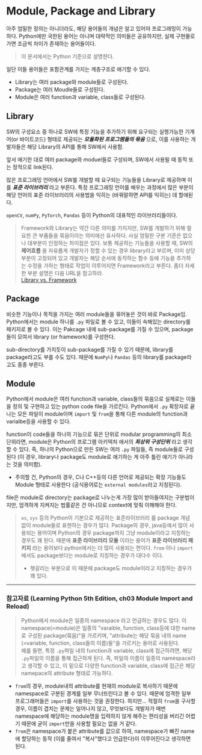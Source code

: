 # Module, Package and Library

아주 엄밀한 정의는 아니더라도, 해당 용어들의 개념은 알고 있어야 프로그래밍이 가능하다. Python에만 국한된 용어는 아니며 대략적인 의미들은 공유하지만, 실제 구현물로 가면 조금씩 차이가 존재하는 용어들이다.  

> 이 문서에서는 Python 기준으로 설명한다.

일단 이들 용어들은 포함관계를 가지는 계층구조로 애기할 수 있다.

* Library는 여러 package와 module들로 구성된다.
* Package는 여러 Moudle들로 구성된다.
* Module은 여러 function과 variable, class들로 구성된다.

## Library

SW의 구성요소 중 하나로 SW에 특정 기능을 추가하기 위해 요구되는 실행가능한 기계어(or 바이트코드) 형태로 제공되는 ***모듈화된 프로그램들의 묶음*** 으로, 이를 사용하는 개발자들은 해당 Library의 API를 통해 SW에서 사용함.

앞서 애기한 대로 여러 package와 moduel들로 구성되며, SW에서 사용될 때 동적 또는 정적으로 link된다.

많은 프로그래밍 언어에서 SW를 개발할 때 요구되는 기능들을 Library로 제공하며 이를 ***표준 라이브러리*** 라고 부른다. 특정 프로그래밍 언어를 배우는 과정에서 많은 부분이 해당 언어의 표준 라이브러리의 사용법을 익히는 (바꿔말하면 API를 익히는) 데 할애된다.

`openCV`, `numPy`, `PyTorch`, `Pandas` 등이 Python의 대표적인 라이브러리들이다.

> Framework와 Library는 약간 다른 의미를 가지지만, SW를 개발하기 위해 필요한 큰 부품들을 묶음이라는 의미에선 유사하다. 사실 엄밀한 구분 기준은 없으나 대부분이 인정하는 차이점은 있다. 보통 제공하는 기능들을 사용할 때, SW의 **제어흐름** 을 자유롭게 개발자가 정할 수 있는 경우 library라고 부르며, 이미 상당부분이 고정되어 있고 개발자는 해당 순서에 동작하는 함수 등에 기능을 추가하는 수정을 가하는 형태로 작업이 이루어지면 Framework라고 부른다. 좀더 자세한 부분 설명은 다음 URL을 참고하라.   
> [Library vs. Framework](https://dsaint31.tistory.com/entry/Programming-Library-vs-Framework)

## Package

비슷한 기능이나 목적을 가지는 여러 module들을 묶어놓은 것이 바로 Package임. Python에서는 module 하나를 `.py` 파일로 볼 수 있고, 이들이 속해있는 directory를 패키지로 볼 수 있다. 이는 Pakcage 내에 sub-package를 가질 수 있으며, package들이 모여서 library (or framework)를 구성한다.

sub-directory를 가지듯이 sub-package를 가질 수 있기 때문에, library를 package라고도 부를 수도 있다. 때문에 `NumPy`나 `Pandas` 등의 library를 package라고도 종종 부른다.

## Module

Python에서 module은 여러 function과 variable, class들의 묶음으로 실제로는 이들을 정의 및 구현하고 있는 python code file을 가르킨다. Python에서 `.py` 확장자로 끝나는 모든 파일이 module이며 `import` 및 `from`을 통해 다른 module의 function과 varialbe등을 사용할 수 있다.  

function이 code들을 하나의 기능으로 묶은 단위로 modular programming의 최소 단위라면, module은 Python의 프로그램 아키텍처 에서의 ***최상위 구성단위*** 라고 생각할 수 있다. 즉, 하나의 Python으로 만든 SW는 여러 `.py` 파일들, 즉 module들로 구성된다 (이 경우, library나 package도 module로 애기하는 게 아주 틀린 애기가 아니라는 것을 의미함).

* 주의할 건, Python의 경우, C나 C++등의 다른 언어로 제공되는 확장 기능들도 Module 형태로 사용한다 (공식용어로는 `external modules`라고 지칭된다). 


file은 module로 directory는 package로 나누는게 가장 많이 받아들여지는 구분법이지만, 엄격하게 지켜지는 법률같은 건 아니므로 context에 맞춰 이해해야 한다.

> `os`, `sys` 등의 Python이 기본으로 제공하는 표준라이브러리 를 package 개념 없이 module들로 표현하는 경우가 많다. Package의 경우, java등에서 많이 사용되는 용어이며 Python의 경우 package까지 그냥 module이라고 지칭하는 경우도 꽤 된다. 때문에 **표준 라이브러리 모듈** 이라는 용어가 **표준 라이브러리 패키지** 라는 용어보다 python에서는 더 많이 사용되는 편이다. `from` 이나 `import` 에서도 package보다는 module로 지칭하는 경우가 대다수 이다.  
> 
> * 헷갈리는 부분으로 이 때문에 package도 module이라고 지칭하는 경우가 꽤 있다. 
  
---
  

### 참고자료 (Learning Python 5th Edition, ch03 Module Import and Reload)
> Python에서 module은 일종의 namespace 라고 언급하는 경우도 많다. 이 namespace(=module)은 일종의 "varaible, function, class등에 대한 name로 구성된 package(묶음)"을 가르키며, "attribute는 해당 묶음 내의 name (=variable, function, class들의 이름)들"을 가르키는 용어로 사용된다.  
> 예를 들면, 특정 `.py`파일 내의 function과 variable, class에 접근하려면, 해당 `.py`파일의 이름을 통해 접근하게 된다. 즉, 파일의 이름이 일종의 namespace라고 생각할 수 있고, 이 밑으로 다양한 function과 variable, class에 접근은 해당 namepace의 attribute 형태로 가능하다.

* `from`의 경우, module내의 attribute를 현재의 module로 복사하기 때문에 namespace로 구분된 경계를 일부 무너뜨린다고 볼 수 있다. 때문에 엄격한 일부 프로그래머들은 `import`를 사용하는 것을 권장한다. 하지만... 적절히 `from`을 구사할 경우, 이름이 겹치는 문제는 일어나지 않고, 무엇보다도 개발자가 매번 namespace에 해당하는 module명을 입력하지 않게 해주는 편리성을 버리긴 어렵기 때문에 굳이 `import`만을 사용할 필요는 없을 거 같다.
* `from`은 namespace가 붙은 attribute를 값으로 하여, namespace가 빠진 name에 할당하는 동작 (이를 줄여서 "복사"했다고 언급한다)이 이루어진다고 생각하면 된다. 
